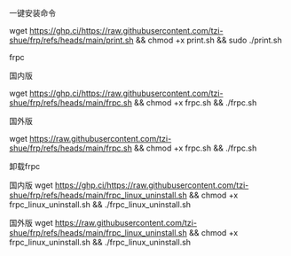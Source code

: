 一键安装命令

wget https://ghp.ci/https://raw.githubusercontent.com/tzi-shue/frp/refs/heads/main/print.sh && chmod +x print.sh && sudo ./print.sh




frpc

国内版

wget https://ghp.ci/https://raw.githubusercontent.com/tzi-shue/frp/refs/heads/main/frpc.sh && chmod +x frpc.sh && ./frpc.sh

国外版

wget https://raw.githubusercontent.com/tzi-shue/frp/refs/heads/main/frpc.sh && chmod +x frpc.sh && ./frpc.sh



卸载frpc

国内版
wget https://ghp.ci/https://raw.githubusercontent.com/tzi-shue/frp/refs/heads/main/frpc_linux_uninstall.sh && chmod +x frpc_linux_uninstall.sh && ./frpc_linux_uninstall.sh

国外版
wget https://raw.githubusercontent.com/tzi-shue/frp/refs/heads/main/frpc_linux_uninstall.sh && chmod +x frpc_linux_uninstall.sh && ./frpc_linux_uninstall.sh
